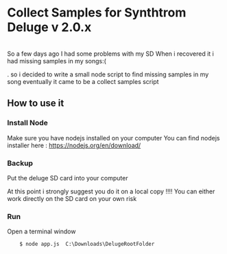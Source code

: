 # Collect Samples for Synthtrom Deluge v 2.0.x 

<br>
So a few days ago I had some problems with my SD 
When i recovered it i had missing samples in my songs:( 

. so i decided to write a small node script to find missing samples in my song 
eventually it came to be a collect samples script 


## How to use it 

### Install Node 
Make sure you have nodejs installed on your computer 
You can find nodejs installer here : https://nodejs.org/en/download/

### Backup
Put the deluge SD card into your computer

At this point i strongly suggest you do it on a local copy !!!!
You can either work directly on the SD card on your own risk 

### Run
Open a terminal window 
```{r, engine='bash', count_lines}
    $ node app.js  C:\Downloads\DelugeRootFolder
   
```
